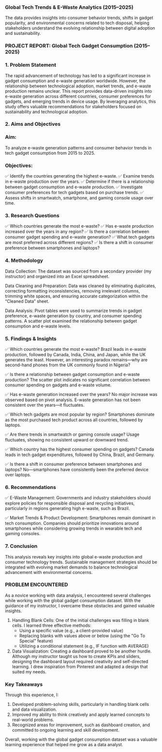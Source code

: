 ### Global Tech Trends & E-Waste Analytics (2015–2025)

The data provides insights into consumer behavior trends, shifts in gadget popularity, and environmental concerns related to tech disposal, helping stakeholders understand the evolving relationship between digital adoption and sustainability.

### PROJECT REPORT: Global Tech Gadget Consumption (2015–2025)
### 1. Problem Statement
The rapid advancement of technology has led to a significant increase in gadget consumption and e-waste generation worldwide. However, the relationship between technological adoption, market trends, and e-waste production remains unclear. This report provides data-driven insights into e-waste generation across different countries, consumer preferences for gadgets, and emerging trends in device usage. By leveraging analytics, this study offers valuable recommendations for stakeholders focused on sustainability and technological adoption.

### 2. Aims and Objectives

### Aim:
To analyze e-waste generation patterns and consumer behavior trends in tech gadget consumption from 2015 to 2025.

### Objectives:
✅ Identify the countries generating the highest e-waste. ✅ Examine trends in e-waste production over the years. ✅ Determine if there is a relationship between gadget consumption and e-waste production. ✅ Investigate consumer preferences for tech gadgets based on purchase trends. ✅ Assess shifts in smartwatch, smartphone, and gaming console usage over time.


### 3. Research Questions
✅ Which countries generate the most e-waste? ✅ Has e-waste production increased over the years in any region? ✅ Is there a correlation between consumer gadget spending and e-waste generation? ✅ What tech gadgets are most preferred across different regions? ✅ Is there a shift in consumer preference between smartphones and laptops?

### 4. Methodology
Data Collection:
The dataset was sourced from a secondary provider (my instructor) and organized into an Excel spreadsheet.

Data Cleaning and Preparation:
Data was cleaned by eliminating duplicates, correcting formatting inconsistencies, removing irrelevant columns, trimming white spaces, and ensuring accurate categorization within the “Cleaned Data” sheet.

Data Analysis:
Pivot tables were used to summarize trends in gadget preference, e-waste generation by country, and consumer spending patterns. A scatter plot examined the relationship between gadget consumption and e-waste levels.

### 5. Findings & Insights
✅ Which countries generate the most e-waste? Brazil leads in e-waste production, followed by Canada, India, China, and Japan, while the UK generates the least. However, an interesting paradox remains—why are second-hand phones from the UK commonly found in Nigeria?

✅ Is there a relationship between gadget consumption and e-waste production? The scatter plot indicates no significant correlation between consumer spending on gadgets and e-waste volume.

✅ Has e-waste generation increased over the years? No major increase was observed based on pivot analysis. E-waste generation has not been consistent over the years—it fluctuates.

✅ Which tech gadgets are most popular by region? Smartphones dominate as the most purchased tech product across all countries, followed by laptops.

✅ Are there trends in smartwatch or gaming console usage? Usage fluctuates, showing no consistent upward or downward trend.

✅ Which country has the highest consumer spending on gadgets? Canada leads in tech gadget expenditures, followed by China, Brazil, and Germany.

✅ Is there a shift in consumer preference between smartphones and laptops? No—smartphones have consistently been the preferred device over laptops.

### 6. Recommendations
✅ E-Waste Management: Governments and industry stakeholders should explore policies for responsible disposal and recycling initiatives, particularly in regions generating high e-waste, such as Brazil.

✅ Market Trends & Product Development: Smartphones remain dominant in tech consumption. Companies should prioritize innovations around smartphones while considering growing trends in wearable tech and gaming consoles.

### 7. Conclusion
This analysis reveals key insights into global e-waste production and consumer technology trends. Sustainable management strategies should be integrated with evolving market demands to balance technological advancement with environmental concerns.

### PROBLEM ENCOUNTERED
As a novice working with data analysis, I encountered several challenges while working with the global gadget consumption dataset. With the guidance of my instructor, I overcame these obstacles and gained valuable insights.

1. Handling Blank Cells: One of the initial challenges was filling in blank cells. I learned three effective methods:
    - Using a specific value (e.g.,  a client-provided value)
    - Replacing blanks with values above or below (using the "Go To Special" feature)
    - Utilizing a conditional statement (e.g., IF function with AVERAGE)
2. Data Visualization: Creating a dashboard proved to be another hurdle. Although my instructor taught us how to create KPIs and sliders, designing the dashboard layout required creativity and self-directed learning. I drew inspiration from Pinterest and adapted a design that suited my needs.

### Key Takeaways
Through this experience, I:

1. Developed problem-solving skills, particularly in handling blank cells and data visualization.
2. Improved my ability to think creatively and apply learned concepts to real-world problems.
3. Recognized areas for improvement, such as dashboard creation, and committed to ongoing learning and skill development.

Overall, working with the global gadget consumption dataset was a valuable learning experience that helped me grow as a data analyst.
